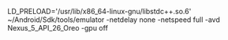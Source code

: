 LD_PRELOAD='/usr/lib/x86_64-linux-gnu/libstdc++.so.6' ~/Android/Sdk/tools/emulator -netdelay none -netspeed full -avd Nexus_5_API_26_Oreo -gpu off

